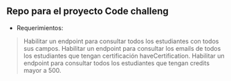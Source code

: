 ## Repo para el proyecto Code challeng

- Requerimientos:
>Habilitar un endpoint para consultar todos los estudiantes con todos sus campos.
>Habilitar un endpoint para consultar los emails de todos los estudiantes que tengan certificación haveCertification.
>Habilitar un endpoint para consultar todos los estudiantes que tengan credits mayor a 500.